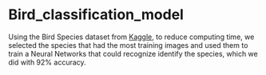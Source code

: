 # Bird_classification_model

Using the Bird Species dataset from [Kaggle](https://www.kaggle.com/gpiosenka/100-bird-species), to reduce computing time, we selected the species that had the most training images and used them to train a Neural Networks that could recognize identify the species, which we did with 92% accuracy.
